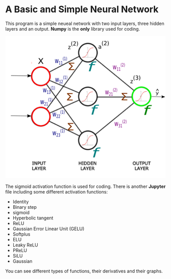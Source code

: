 # **A Basic and Simple Neural Network**

This program is a simple neueal network with two input layers, three hidden layers and an output. **Numpy** is the **only** library used for coding.

![Neural Network](NN.png)

The sigmoid activation function is used for coding. There is another **Jupyter** file including some different activation functions:
- Identity
- Binary step
- sigmoid
- Hyperbolic tangent 
- ReLU
- Gaussian Error Linear Unit (GELU)
- Softplus
- ELU
- Leaky ReLU
- PReLU
- SiLU
- Gaussian

You can see different types of functions, their derivatives and their graphs.
